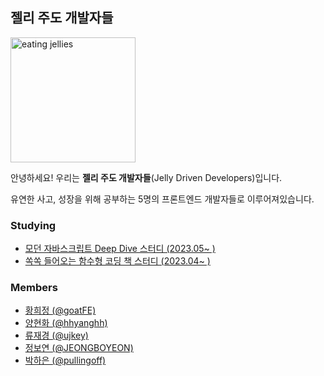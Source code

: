 ## 젤리 주도 개발자들 

<!--

**Here are some ideas to get you started:**

🙋‍♀️ A short introduction - what is your organization all about?
🌈 Contribution guidelines - how can the community get involved?
👩‍💻 Useful resources - where can the community find your docs? Is there anything else the community should know?
🍿 Fun facts - what does your team eat for breakfast?
🧙 Remember, you can do mighty things with the power of [Markdown](https://docs.github.com/github/writing-on-github/getting-started-with-writing-and-formatting-on-github/basic-writing-and-formatting-syntax)
-->

<img src='https://github.com/Jellies-Study/.github/assets/50111853/0aa8f107-a0db-4138-b171-ff779d59bdbc' alt='eating jellies' width='200px' />


안녕하세요! 우리는 **젤리 주도 개발자들**(Jelly Driven Developers)입니다.

유연한 사고, 성장을 위해 공부하는 5명의 프론트엔드 개발자들로 이루어져있습니다.

### Studying 

- [모던 자바스크립트 Deep Dive 스터디 (2023.05~ )](https://github.com/Jellies-Study/Modern-JS)
- [쏙쏙 들어오는 함수형 코딩 책 스터디 (2023.04~ )](https://github.com/Jellies-Study/Grokking-Simplicity)

### Members

- <a href='https://github.com/goatFE' target='_blank'>황희정 (@goatFE) </a>
- <a href='https://github.com/hhyanghh' target='_blank'>양현화 (@hhyanghh) </a>
- <a href='https://github.com/ujkey' target='_blank'>류재경 (@ujkey) </a>
- <a href='https://github.com/JEONGBOYEON' target='_blank'>정보연 (@JEONGBOYEON) </a>
- <a href='https://github.com/pullingoff' target='_blank'>박하은 (@pullingoff) </a>
